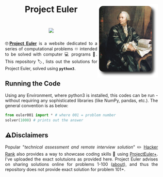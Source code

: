 
<h1 align = "center">
	Project Euler <img src = "./assets/project euler.png" align = "right" /> <br>
	<a href = "https://www.linkedin.com/in/dpramanik/"><img height="16" width="16" src="https://unpkg.com/simple-icons@v3/icons/linkedin.svg"/></a>
	<a href = "https://github.com/ZenithClown"><img height="16" width="16" src="https://unpkg.com/simple-icons@v3/icons/github.svg"/></a>
	<a href = "https://gitlab.com/ZenithClown/"><img height="16" width="16" src="https://unpkg.com/simple-icons@v3/icons/gitlab.svg"/></a>
	<a href = "https://www.researchgate.net/profile/Debmalya_Pramanik2"><img height="16" width="16" src="https://unpkg.com/simple-icons@v3/icons/researchgate.svg"/></a>
	<a href = "https://www.kaggle.com/dPramanik/"><img height="16" width="16" src="https://unpkg.com/simple-icons@v3/icons/kaggle.svg"/></a>
	<a href = "https://app.pluralsight.com/profile/Debmalya-Pramanik/"><img height="16" width="16" src="https://unpkg.com/simple-icons@v3/icons/pluralsight.svg"/></a>
	<a href = "https://stackoverflow.com/users/6623589/"><img height="16" width="16" src="https://unpkg.com/simple-icons@v3/icons/stackoverflow.svg"/></a>
	<a href = "https://www.hackerrank.com/dPramanik"><img height="16" width="16" src="https://unpkg.com/simple-icons@v3/icons/hackerrank.svg"/></a>
	<br>
	<img src = "https://projecteuler.net/profile/dPramanik.png"/>
</h1>

<p align = "justify">🤓<b><a href = "https://projecteuler.net/about">Project Euler</a></b> is a website dedicated to a series of computational problems ♾️ intended to be solved with computer 💻 programs 📜. This repository 🏷️, lists out the solutions for Project Euler, solved using <b><code>python3</code></b>.</p>

## Running the Code
<p align = "justify">Using any Environment, where python3 is installed, this codes can be run - without requiring any sophisticated libraries (like NumPy, pandas, etc.). The general convention is as below:</p>

```python
from euler001 import * # where 001 = problem number
solver(1000) # prints out the answer
```

## ⚠️Disclaimers

<p align = "justify">Popular "<i>technical assessment and remote interview solution</i>" ✏️ <a href = "https://www.hackerrank.com/">Hacker Rank</a> also provides a way to showcase coding skills 💼 using <a href = "https://www.hackerrank.com/contests/projecteuler/challenges">ProjectEuler+</a>. I've uploaded the exact solutuions as provided here. Project Euler advises on sharing solutions online for problems 1-100 (<a href = "https://projecteuler.net/about">about</a>), and thus the repository does not provide exact solution for problem 101+.</p>
